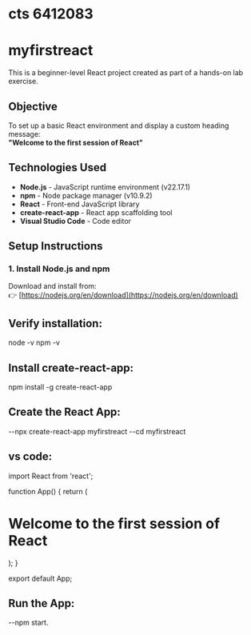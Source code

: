 # cts 6412083
# myfirstreact

This is a beginner-level React project created as part of a hands-on lab exercise.

## Objective

To set up a basic React environment and display a custom heading message:  
**"Welcome to the first session of React"**


##  Technologies Used

- **Node.js** - JavaScript runtime environment (v22.17.1)
- **npm** - Node package manager (v10.9.2)
- **React** - Front-end JavaScript library
- **create-react-app** - React app scaffolding tool
- **Visual Studio Code** - Code editor


##  Setup Instructions

### 1. Install Node.js and npm
Download and install from:  
👉 [https://nodejs.org/en/download](https://nodejs.org/en/download)

## Verify installation:
node -v
npm -v

## Install create-react-app:
npm install -g create-react-app

## Create the React App:

--npx create-react-app myfirstreact
--cd myfirstreact

## vs code:
import React from 'react';

function App() {
  return (
    <div>
      <h1>Welcome to the first session of React</h1>
    </div>
  );
}

export default App;

## Run the App:

--npm start.


